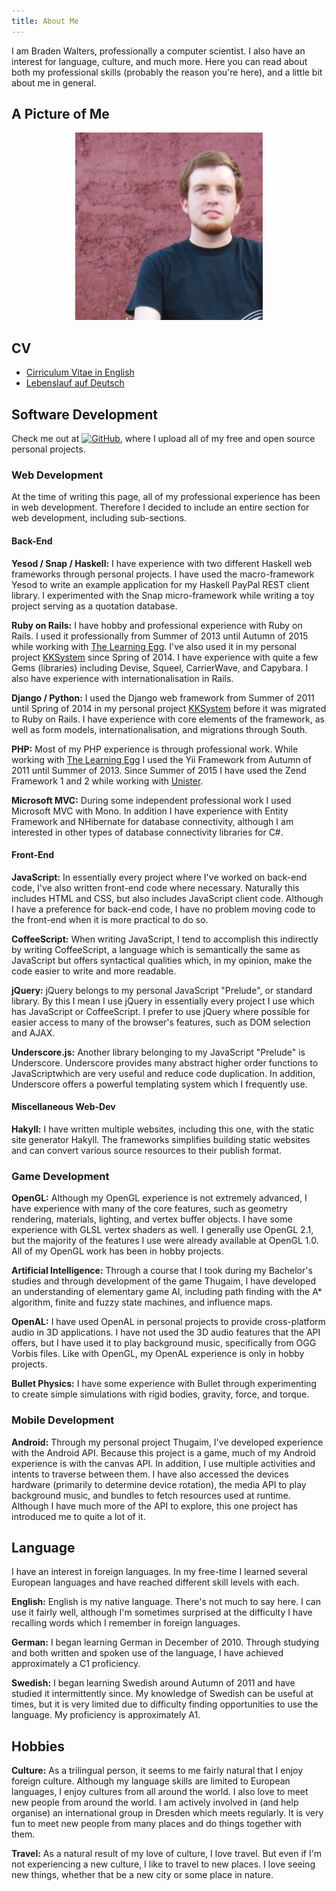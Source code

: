 ```yaml
---
title: About Me
---
```


<link rel="stylesheet" type="text/css" href="/css/about_me.css" />

I am Braden Walters, professionally a computer scientist. I also have an
interest for language, culture, and much more. Here you can read about both my
professional skills (probably the reason you're here), and a little bit about me
in general.

## A Picture of Me
<div style="text-align: center;"><img alt="Picture of Braden Walters" src="/images/DSCN1157.jpg" width="300px" /></div>

## CV
 * [Cirriculum Vitae in English](../docs/cv-en.pdf)
 * [Lebenslauf auf Deutsch](../docs/cv-de.pdf)

## Software Development

Check me out at [<img alt="GitHub" src="http://monitorama.com/2013/images/github_logo.png" height="30px" />](https://github.com/meoblast001),
where I upload all of my free and open source personal projects.

### Web Development

At the time of writing this page, all of my professional experience has been in
web development. Therefore I decided to include an entire section for web
development, including sub-sections.

#### Back-End

**Yesod / Snap / Haskell:** I have experience with two different Haskell web
frameworks through personal projects. I have used the macro-framework Yesod to
write an example application for my Haskell PayPal REST client library. I
experimented with the Snap micro-framework while writing a toy project serving
as a quotation database.

**Ruby on Rails:** I have hobby and professional experience with Ruby on Rails.
I used it professionally from Summer of 2013 until Autumn of 2015 while working
with [The Learning Egg](https://www.lightninggrader.com/). I've also used it in
my personal project [KKSystem](https://kksystem.org/) since Spring of 2014. I
have experience with quite a few Gems (libraries) including Devise, Squeel,
CarrierWave, and Capybara. I also have experience with internationalisation in
Rails.

**Django / Python:** I used the Django web framework from Summer of 2011 until
Spring of 2014 in my personal project [KKSystem](https://kksystem.org/) before
it was migrated to Ruby on Rails. I have experience with core elements of the
framework, as well as form models, internationalisation, and migrations through
South.

**PHP:** Most of my PHP experience is through professional work. While working
with [The Learning Egg](https://www.lightninggrader.com/) I used the Yii
Framework from Autumn of 2011 until Summer of 2013. Since Summer of 2015 I have
used the Zend Framework 1 and 2 while working with
[Unister](https://unister.de).

**Microsoft MVC:** During some independent professional work I used Microsoft
MVC with Mono. In addition I have experience with Entity Framework and
NHibernate for database connectivity, although I am interested in other types
of database connectivity libraries for C#.

#### Front-End

**JavaScript:** In essentially every project where I've worked on back-end code,
I've also written front-end code where necessary. Naturally this includes HTML
and CSS, but also includes JavaScript client code. Although I have a preference
for back-end code, I have no problem moving code to the front-end when it is
more practical to do so.

**CoffeeScript:** When writing JavaScript, I tend to accomplish this indirectly
by writing CoffeeScript, a language which is semantically the same as
JavaScript but offers syntactical qualities which, in my opinion, make the code
easier to write and more readable.

**jQuery:** jQuery belongs to my personal JavaScript "Prelude", or standard
library. By this I mean I use jQuery in essentially every project I use which
has JavaScript or CoffeeScript. I prefer to use jQuery where possible for easier
access to many of the browser's features, such as DOM selection and AJAX.

**Underscore.js:** Another library belonging to my JavaScript "Prelude" is
Underscore. Underscore provides many abstract higher order functions to
JavaScriptwhich are very useful and reduce code duplication. In addition,
Underscore offers a powerful templating system which I frequently use.

#### Miscellaneous Web-Dev

**Hakyll:** I have written multiple websites, including this one, with the
static site generator Hakyll. The frameworks simplifies building static websites
and can convert various source resources to their publish format.

### Game Development

**OpenGL:** Although my OpenGL experience is not extremely advanced, I have
experience with many of the core features, such as geometry rendering,
materials, lighting, and vertex buffer objects. I have some experience with GLSL
vertex shaders as well. I generally use OpenGL 2.1, but the majority of the
features I use were already available at OpenGL 1.0. All of my OpenGL work has
been in hobby projects.

**Artificial Intelligence:** Through a course that I took during my
Bachelor's studies and through development of the game Thugaim, I have
developed an understanding of elementary game AI, including path finding with
the A* algorithm, finite and fuzzy state machines, and influence maps.

**OpenAL:** I have used OpenAL in personal projects to provide cross-platform
audio in 3D applications. I have not used the 3D audio features that the API
offers, but I have used it to play background music, specifically from OGG
Vorbis files. Like with OpenGL, my OpenAL experience is only in hobby projects.

**Bullet Physics:** I have some experience with Bullet through experimenting
to create simple simulations with rigid bodies, gravity, force, and torque.

### Mobile Development

**Android:** Through my personal project Thugaim, I've developed experience with
the Android API. Because this project is a game, much of my Android experience
is with the canvas API. In addition, I use multiple activities and intents to
traverse between them. I have also accessed the devices hardware (primarily to
determine device rotation), the media API to play background music, and bundles
to fetch resources used at runtime. Although I have much more of the API to
explore, this one project has introduced me to quite a lot of it.

## Language

I have an interest in foreign languages. In my free-time I learned several
European languages and have reached different skill levels with each.

**English:** English is my native language. There's not much to say here. I can
use it fairly well, although I'm sometimes surprised at the difficulty I have
recalling words which I remember in foreign languages.

**German:** I began learning German in December of 2010. Through studying and
both written and spoken use of the language, I have achieved approximately a C1
proficiency.

**Swedish:** I began learning Swedish around Autumn of 2011 and have studied it
intermittently since. My knowledge of Swedish can be useful at times, but it
is very limited due to difficulty finding opportunities to use the language.
My proficiency is approximately A1.

## Hobbies

**Culture:** As a trilingual person, it seems to me fairly natural that I enjoy
foreign culture. Although my language skills are limited to European languages,
I enjoy cultures from all around the world. I also love to meet new people from
around the world. I am actively involved in (and help organise) an international
group in Dresden which meets regularly. It is very fun to meet new people from
many places and do things together with them.

**Travel:** As a natural result of my love of culture, I love travel. But even
if I'm not experiencing a new culture, I like to travel to new places. I love
seeing new things, whether that be a new city or some place in nature.
